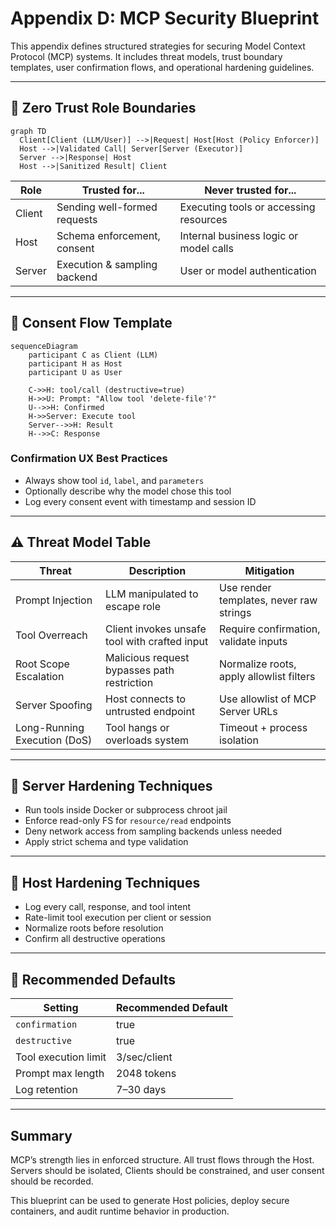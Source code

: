 # Appendix D: MCP Security Blueprint

This appendix defines structured strategies for securing Model Context Protocol (MCP) systems. It includes threat models, trust boundary templates, user confirmation flows, and operational hardening guidelines.

---

## 🔐 Zero Trust Role Boundaries

```mermaid
graph TD
  Client[Client (LLM/User)] -->|Request| Host[Host (Policy Enforcer)]
  Host -->|Validated Call| Server[Server (Executor)]
  Server -->|Response| Host
  Host -->|Sanitized Result| Client
```

| Role   | Trusted for...                | Never trusted for...                    |
|--------|-------------------------------|------------------------------------------|
| Client | Sending well-formed requests  | Executing tools or accessing resources   |
| Host   | Schema enforcement, consent   | Internal business logic or model calls   |
| Server | Execution & sampling backend  | User or model authentication             |

---

## 🧭 Consent Flow Template

```mermaid
sequenceDiagram
    participant C as Client (LLM)
    participant H as Host
    participant U as User

    C->>H: tool/call (destructive=true)
    H->>U: Prompt: "Allow tool 'delete-file'?"
    U-->>H: Confirmed
    H->>Server: Execute tool
    Server-->>H: Result
    H-->>C: Response
```

### Confirmation UX Best Practices
- Always show tool `id`, `label`, and `parameters`
- Optionally describe why the model chose this tool
- Log every consent event with timestamp and session ID

---

## ⚠️ Threat Model Table
| Threat                         | Description                                    | Mitigation                                     |
|--------------------------------|------------------------------------------------|------------------------------------------------|
| Prompt Injection               | LLM manipulated to escape role                | Use render templates, never raw strings       |
| Tool Overreach                 | Client invokes unsafe tool with crafted input | Require confirmation, validate inputs         |
| Root Scope Escalation          | Malicious request bypasses path restriction   | Normalize roots, apply allowlist filters      |
| Server Spoofing                | Host connects to untrusted endpoint           | Use allowlist of MCP Server URLs              |
| Long-Running Execution (DoS)   | Tool hangs or overloads system                | Timeout + process isolation                   |

---

## 🧱 Server Hardening Techniques
- Run tools inside Docker or subprocess chroot jail
- Enforce read-only FS for `resource/read` endpoints
- Deny network access from sampling backends unless needed
- Apply strict schema and type validation

---

## 🧪 Host Hardening Techniques
- Log every call, response, and tool intent
- Rate-limit tool execution per client or session
- Normalize roots before resolution
- Confirm all destructive operations

---

## 🔁 Recommended Defaults
| Setting              | Recommended Default |
|----------------------|---------------------|
| `confirmation`       | true                |
| `destructive`        | true                |
| Tool execution limit | 3/sec/client        |
| Prompt max length    | 2048 tokens         |
| Log retention        | 7–30 days           |

---

## Summary
MCP’s strength lies in enforced structure. All trust flows through the Host. Servers should be isolated, Clients should be constrained, and user consent should be recorded.

This blueprint can be used to generate Host policies, deploy secure containers, and audit runtime behavior in production.